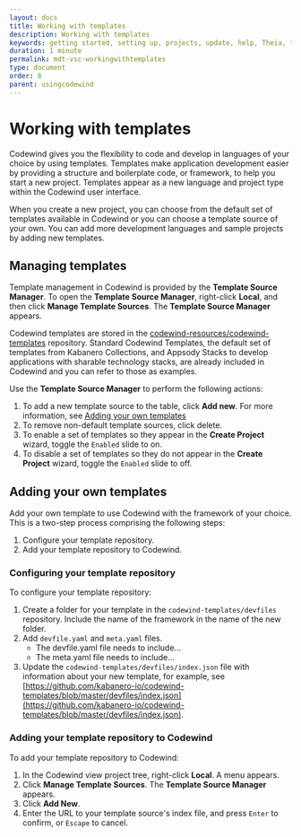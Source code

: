 ```yaml
---
layout: docs
title: Working with templates
description: Working with templates
keywords: getting started, setting up, projects, update, help, Theia, test, edit, Theia editor, using own IDE, empty page, refresh, credentials, default editor, Node.js profiling support, code highlighting, JavaScript file, template source
duration: 1 minute
permalink: mdt-vsc-workingwithtemplates
type: document
order: 8
parent: usingcodewind
---
```


# Working with templates

Codewind gives you the flexibility to code and develop in languages of your choice by using templates. Templates make application development easier by providing a structure and boilerplate code, or framework, to help you start a new project. Templates appear as a new language and project type within the Codewind user interface. 

When you create a new project, you can choose from the default set of templates available in Codewind or you can choose a template source of your own. You can add more development languages and sample projects by adding new templates. 

## Managing templates

Template management in Codewind is provided by the **Template Source Manager**. To open the **Template Source Manager**, right-click **Local**, and then click **Manage Template Sources**. The **Template Source Manager** appears. 

Codewind templates are stored in the [codewind-resources/codewind-templates](https://github.com/codewind-resources/codewind-templates) repository. Standard Codewind Templates, the default set of templates from Kabanero Collections,  and Appsody Stacks to develop applications with sharable technology stacks, are already included in Codewind and you can refer to those as examples.

Use the **Template Source Manager** to perform the following actions:
1. To add a new template source to the table, click **Add new**. For more information, see [Adding your own templates](#adding-your-own-templates)
2. To remove non-default template sources, click delete. 
3. To enable a set of templates so they appear in the **Create Project** wizard, toggle the `Enabled` slide to on. 
4. To disable a set of templates so they do not appear in the **Create Project** wizard, toggle the `Enabled` slide to off.

## Adding your own templates

Add your own template to use Codewind with the framework of your choice. This is a two-step process comprising the following steps:
1. Configure your template repository.
2. Add your template repository to Codewind. 

### Configuring your template repository

To configure your template repository:
1. Create a folder for your template in the `codewind-templates/devfiles` repository. Include the name of the framework in the name of the new folder.
2. Add `devfile.yaml` and `meta.yaml` files.
    - The devfile.yaml file needs to include...
    - The meta.yaml file needs to include...
3. Update the `codewind-templates/devfiles/index.json` file with information about your new template, for example, see [https://github.com/kabanero-io/codewind-templates/blob/master/devfiles/index.json](https://github.com/kabanero-io/codewind-templates/blob/master/devfiles/index.json).

### Adding your template repository to Codewind

To add your template repository to Codewind:
1. In the Codewind view project tree, right-click **Local**. A menu appears.
2. Click **Manage Template Sources**. The **Template Source Manager** appears.
3. Click **Add New**.
4. Enter the URL to your template source's index file, and press `Enter` to confirm, or `Escape` to cancel. 
